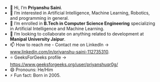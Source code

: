 - 👋 Hi, I’m **Priyanshu Saini**.
- 👀 I’m interested in Artificial Intelligence, Machine Learning, Robotics, and programming in general.
- 🌱 I’m enrolled in **B.Tech in Computer Science Engineering** specializing in Artificial Intelligence and Machine Learning.
- 💞️ I’m looking to collaborate on anything related to development at **Manipal University Jaipur**.
- 📫 How to reach me - Contact me on LinkedIn -> www.linkedin.com/in/priyanshu-saini-112735310.
- ⭐ GeeksForGeeks profile -> https://www.geeksforgeeks.org/user/priyanshuqr0g/
- 😄 Pronouns: He/Him
- ⚡ Fun fact: Born in 2005.
